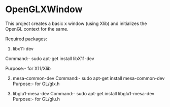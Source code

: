 # OpenGLXWindow

This project creates a basic x window (using Xlib) and initializes the OpenGL context for the same.

Required packages:

1. libx11-dev

Command:- sudo apt-get install libX11-dev

Purpose:- for X11/Xlib

2. mesa-common-dev
Command:- sudo apt-get install mesa-common-dev
Purpose:- for GL/glx.h

3. libglu1-mesa-dev
Command:- sudo apt-get install libglu1-mesa-dev
Purpose:- for GL/glu.h


